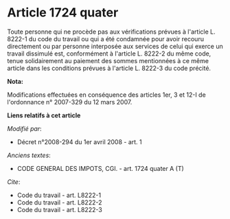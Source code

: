 # Article 1724 quater

Toute personne qui ne procède pas aux vérifications prévues à l'article L. 8222-1 du code du travail ou qui a été condamnée
pour avoir recouru directement ou par personne interposée aux services de celui qui exerce un travail dissimulé est,
conformément à l'article L. 8222-2 du même code, tenue solidairement au paiement des sommes mentionnées à ce même article
dans les conditions prévues à l'article L. 8222-3 du code précité.

**Nota:**

Modifications effectuées en conséquence des articles 1er, 3 et 12-I de l'ordonnance n° 2007-329 du 12 mars 2007.

**Liens relatifs à cet article**

_Modifié par_:

  - Décret n°2008-294 du 1er avril 2008 - art. 1

_Anciens textes_:

  - CODE GENERAL DES IMPOTS, CGI. - art. 1724 quater A (T)

_Cite_:

  - Code du travail - art. L8222-1
  - Code du travail - art. L8222-2
  - Code du travail - art. L8222-3
